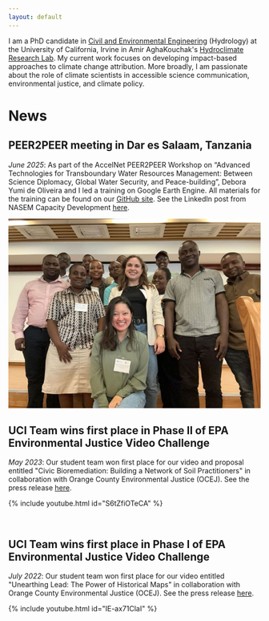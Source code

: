 ```yaml
---
layout: default
---
```


I am a PhD candidate in [Civil and Environmental Engineering](https://engineering.uci.edu/dept/cee) (Hydrology) at the University of California, Irvine in Amir AghaKouchak's [Hydroclimate Research Lab](https://amir.eng.uci.edu/index.php). My current work focuses on developing impact-based approaches to climate change attribution. More broadly, I am passionate about the role of climate scientists in accessible science communication, environmental justice, and climate policy.

# News
## PEER2PEER meeting in Dar es Salaam, Tanzania
*June 2025*: As part of the AccelNet PEER2PEER Workshop on “Advanced Technologies for Transboundary Water Resources Management: Between Science Diplomacy, Global Water Security, and Peace-building”, Debora Yumi de Oliveira and I led a training on Google Earth Engine. All materials for the training can be found on our [GitHub site](https://uci-chrs.github.io/GEE-Training-2025/). See the LinkedIn post from NASEM Capacity Development [here](https://www.linkedin.com/posts/nasemcapacity_2025peer2peer-waterresearch-hydrology-activity-7343378573379969027-ym7Y?rcm=ACoAAAazAjMBSqIqa6CkZPPGpGWOoKEKuTIlQR0). 

![](./assets/tanzania2025.jpg)

## UCI Team wins first place in Phase II of EPA Environmental Justice Video Challenge
*May 2023*: Our student team won first place for our video and proposal entitled "Civic Bioremediation: Building a Network of Soil Practitioners" in collaboration with Orange County Environmental Justice (OCEJ). See the press release [here](https://www.epa.gov/innovation/phase-2-winners-ej-video-challenge-students).

{% include youtube.html id="S6tZfiOTeCA" %}

<br/>  

## UCI Team wins first place in Phase I of EPA Environmental Justice Video Challenge
*July 2022*: Our student team won first place for our video entitled "Unearthing Lead: The Power of Historical Maps" in collaboration with Orange County Environmental Justice (OCEJ). See the press release [here](https://www.epa.gov/innovation/phase-1-winners-ej-video-challenge-students).

{% include youtube.html id="IE-ax71ClaI" %}

